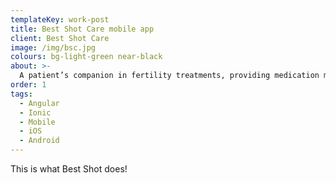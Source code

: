 ```yaml
---
templateKey: work-post
title: Best Shot Care mobile app
client: Best Shot Care
image: /img/bsc.jpg
colours: bg-light-green near-black
about: >-
  A patient’s companion in fertility treatments, providing medication management & education, streamlining the pharmaceutical ordering experience and enabling safe, supportive micro-communities led by experts.
order: 1
tags:
  - Angular
  - Ionic
  - Mobile
  - iOS
  - Android
---
```

This is what Best Shot does!
